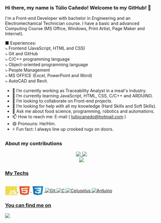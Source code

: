 ### Hi there, my name is Túlio Cañedo! Welcome to my GitHub! 👋

I'm a Front-end Developer with bachelor in Engineering and an Electromechanical Technician course. I have a basic and advanced Computing Course (MS Office, Windows, Print Artist, Page Maker and Internet).  

■ Experiences:<br>
    ⤷ Frontend (JavaScript, HTML and CSS)<br>
    ⤷ Git and GitHub <br>
    ⤷ C/C++ programming language <br>
    ⤷ Object-oriented programming language <br>
    ⤷ People Management <br>
    ⤷ MS OFFICE (Excel, PowerPoint and Word)<br>
    ⤷ AutoCAD and Revit. <br>

- 🔭 I’m currently working as Traceability Analyst in a meat's industry.
- 🌱 I’m currently learning JavaScript, HTML, CSS, C/C++ and ARDUINO.
- 👯 I’m looking to collaborate on Front-end projects.
- 🤔 I’m looking for help with all my knowledge (Hard Skills and Soft Skills).
- 💬 Ask me about food science, programming, robotics and automations.
- 📫 How to reach me: E-mail ( tuliocanedo@hotmail.com )
- 😄 Pronouns: He/Him.
- ⚡ Fun fact: I always line up crooked rugs on doors.

### About my contributions
<div align="center">
  <a href="https://www.linkedin.com/in/tuliocanedo/">
  <img height="180em" src="https://github-readme-stats-git-masterrstaa-rickstaa.vercel.app/api?username=tuliocanedo&show_icons=true&theme=chartreuse-dark&include_all_commits=true&count_private=true"/>
  <img height="180em" src="https://github-readme-stats-git-masterrstaa-rickstaa.vercel.app/api/top-langs/?username=tuliocanedo&layout=compact&langs_count=7&theme=chartreuse-dark"/><br>
  <img height="180em" src="https://streak-stats.demolab.com/?user=tuliocanedo&theme=chartreuse-dark"/>
</div>

### My Techs
<div style="display: inline_block"><br>
  <img align="center" alt="JavaScript" height="30" width="40" src="https://raw.githubusercontent.com/devicons/devicon/master/icons/javascript/javascript-plain.svg">
  <img align="center" alt="HTML" height="30" width="40" src="https://raw.githubusercontent.com/devicons/devicon/master/icons/html5/html5-original.svg">
  <img align="center" alt="CSS" height="30" width="40" src="https://raw.githubusercontent.com/devicons/devicon/master/icons/css3/css3-original.svg">
  <img align="center" alt="Git" height="30" width="40" src="https://cdn.jsdelivr.net/gh/devicons/devicon/icons/git/git-plain.svg">
  <img align="center" alt="C" height="30" width="40" src="https://cdn.jsdelivr.net/gh/devicons/devicon/icons/c/c-original.svg">       
  <img align="center" alt="Cplusplus" height="30" width="40" src="https://cdn.jsdelivr.net/gh/devicons/devicon/icons/cplusplus/cplusplus-original.svg">
  <img align="center" alt="Arduino" height="30" width="40" src="https://cdn.jsdelivr.net/gh/devicons/devicon/icons/arduino/arduino-original-wordmark.svg" >       
</div>

### You can find me on
<a href="https://www.linkedin.com/in/tuliocanedo" target="_blank"><img src="https://img.shields.io/badge/-LinkedIn-%230077B5?style=for-the-badge&logo=linkedin&logoColor=white" target="_blank"></a>
